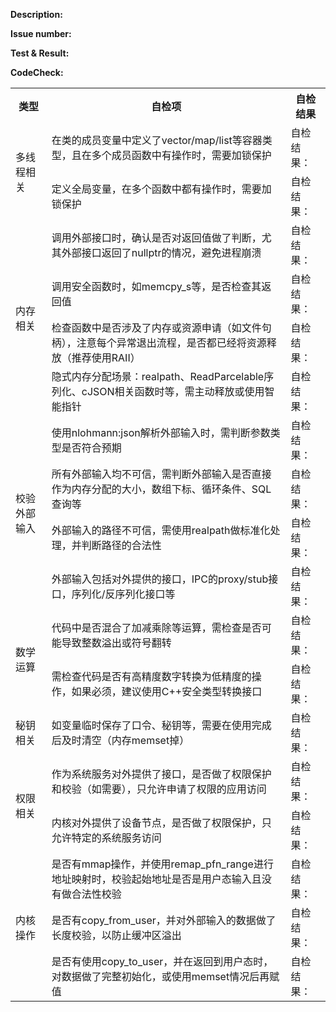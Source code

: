 **Description:**

**Issue number:**

**Test & Result:**

**CodeCheck:**
<table>
    <tr>
        <th>类型</th><th>自检项</th><th>自检结果</th>
    </tr>
    <tr>
        <td rowspan="2">多线程相关</td><td>在类的成员变量中定义了vector/map/list等容器类型，且在多个成员函数中有操作时，需要加锁保护</td><td>自检结果：</td>
    </tr>
    <tr>
        <td>定义全局变量，在多个函数中都有操作时，需要加锁保护</td><td>自检结果：</td>
    </tr>
    <tr>
        <td rowspan="4">内存相关</td><td>调用外部接口时，确认是否对返回值做了判断，尤其外部接口返回了nullptr的情况，避免进程崩溃</td><td>自检结果：</td>
    </tr>
    <tr>
        <td>调用安全函数时，如memcpy_s等，是否检查其返回值</td><td>自检结果：</td>
    </tr>
    <tr>
        <td>检查函数中是否涉及了内存或资源申请（如文件句柄），注意每个异常退出流程，是否都已经将资源释放（推荐使用RAII）</td><td>自检结果：</td>
    </tr>
    </tr>
    <tr>
        <td>隐式内存分配场景：realpath、ReadParcelable序列化、cJSON相关函数时等，需主动释放或使用智能指针	</td><td>自检结果：</td>
    </tr>
    <tr>
        <td rowspan="4">校验外部输入</td><td>使用nlohmann:json解析外部输入时，需判断参数类型是否符合预期</td><td>自检结果：</td>
    </tr>
    <tr>
        <td>所有外部输入均不可信，需判断外部输入是否直接作为内存分配的大小，数组下标、循环条件、SQL查询等</td><td>自检结果：</td>
    </tr>
    <tr>
        <td>外部输入的路径不可信，需使用realpath做标准化处理，并判断路径的合法性</td><td>自检结果：</td>
    </tr>
    <tr>
        <td>外部输入包括对外提供的接口，IPC的proxy/stub接口，序列化/反序列化接口等</td><td>自检结果：</td>
    </tr>
    </tr>
    <tr>
        <td rowspan="2">数学运算</td><td>代码中是否混合了加减乘除等运算，需检查是否可能导致整数溢出或符号翻转</td><td>自检结果：</td>
    </tr>
    <tr>
        <td>需检查代码是否有高精度数字转换为低精度的操作，如果必须，建议使用C++安全类型转换接口</td><td>自检结果：</td>
    </tr>
    </tr>
     <tr>
        <td rowspan="1">秘钥相关</td><td>如变量临时保存了口令、秘钥等，需要在使用完成后及时清空（内存memset掉）</td><td>自检结果：</td>
    </tr>
    <tr>
        <td rowspan="2">权限相关</td><td>作为系统服务对外提供了接口，是否做了权限保护和校验（如需要），只允许申请了权限的应用访问</td><td>自检结果：</td>
    </tr>
    <tr>
        <td>内核对外提供了设备节点，是否做了权限保护，只允许特定的系统服务访问</td><td>自检结果：</td>
    </tr>
    </tr>
    <tr>
        <td rowspan="3">内核操作</td><td>是否有mmap操作，并使用remap_pfn_range进行地址映射时，校验起始地址是否是用户态输入且没有做合法性校验	</td><td>自检结果：</td>
    </tr>
    <tr>
        <td>是否有copy_from_user，并对外部输入的数据做了长度校验，以防止缓冲区溢出</td><td>自检结果：</td>
    </tr>
    <tr>
        <td>是否有使用copy_to_user，并在返回到用户态时，对数据做了完整初始化，或使用memset情况后再赋值</td><td>自检结果：</td>
    </tr>
    </tr>
</table>